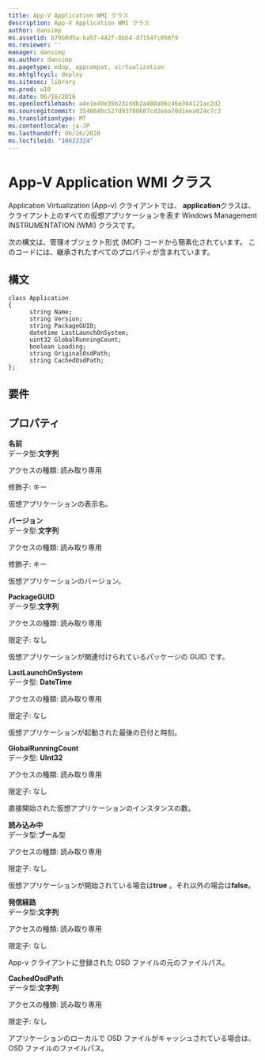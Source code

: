 ```yaml
---
title: App-V Application WMI クラス
description: App-V Application WMI クラス
author: dansimp
ms.assetid: b79b0d5a-ba57-442f-8bb4-d7154fc056f9
ms.reviewer: ''
manager: dansimp
ms.author: dansimp
ms.pagetype: mdop, appcompat, virtualization
ms.mktglfcycl: deploy
ms.sitesec: library
ms.prod: w10
ms.date: 06/16/2016
ms.openlocfilehash: a4e1e49e35b231ddb2a480a06c46e364121ac2d2
ms.sourcegitcommit: 354664bc527d93f80687cd2eba70d1eea024c7c3
ms.translationtype: MT
ms.contentlocale: ja-JP
ms.lasthandoff: 06/26/2020
ms.locfileid: "10822324"
---
```

# App-V Application WMI クラス


Application Virtualization (App-v) クライアントでは、 **application**クラスは、クライアント上のすべての仮想アプリケーションを表す Windows Management INSTRUMENTATION (WMI) クラスです。

次の構文は、管理オブジェクト形式 (MOF) コードから簡素化されています。 このコードには、継承されたすべてのプロパティが含まれています。

## 構文


``` syntax
class Application
{
      string Name;
      string Version;
      string PackageGUID;
      datetime LastLaunchOnSystem;
      uint32 GlobalRunningCount;
      boolean Loading;
      string OriginalOsdPath;
      string CachedOsdPath;
};
```

## 要件


## プロパティ


<a href="" id="name"></a>**名前**  
データ型:**文字列**

アクセスの種類: 読み取り専用

修飾子: キー

仮想アプリケーションの表示名。

<a href="" id="version"></a>**バージョン**  
データ型:**文字列**

アクセスの種類: 読み取り専用

修飾子: キー

仮想アプリケーションのバージョン。

<a href="" id="packageguid"></a>**PackageGUID**  
データ型:**文字列**

アクセスの種類: 読み取り専用

限定子: なし

仮想アプリケーションが関連付けられているパッケージの GUID です。

<a href="" id="lastlaunchonsystem"></a>**LastLaunchOnSystem**  
データ型: **DateTime**

アクセスの種類: 読み取り専用

限定子: なし

仮想アプリケーションが起動された最後の日付と時刻。

<a href="" id="globalrunningcount"></a>**GlobalRunningCount**  
データ型: **UInt32**

アクセスの種類: 読み取り専用

限定子: なし

直接開始された仮想アプリケーションのインスタンスの数。

<a href="" id="loading"></a>**読み込み中**  
データ型:**ブール**型

アクセスの種類: 読み取り専用

限定子: なし

仮想アプリケーションが開始されている場合は**true** 。それ以外の場合は**false**。

<a href="" id="originalosdpath"></a>**発信経路**  
データ型:**文字列**

アクセスの種類: 読み取り専用

限定子: なし

App-v クライアントに登録された OSD ファイルの元のファイルパス。

<a href="" id="cachedosdpath"></a>**CachedOsdPath**  
データ型:**文字列**

アクセスの種類: 読み取り専用

限定子: なし

アプリケーションのローカルで OSD ファイルがキャッシュされている場合は、OSD ファイルのファイルパス。

 

 





